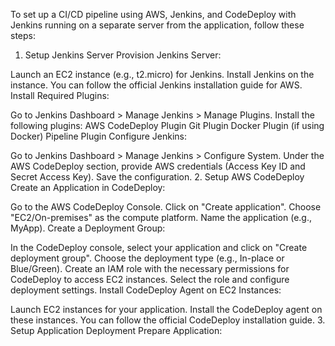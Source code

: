 To set up a CI/CD pipeline using AWS, Jenkins, and CodeDeploy with Jenkins running on a separate server from the application, follow these steps:

1. Setup Jenkins Server
Provision Jenkins Server:

Launch an EC2 instance (e.g., t2.micro) for Jenkins.
Install Jenkins on the instance. You can follow the official Jenkins installation guide for AWS.
Install Required Plugins:

Go to Jenkins Dashboard > Manage Jenkins > Manage Plugins.
Install the following plugins:
AWS CodeDeploy Plugin
Git Plugin
Docker Plugin (if using Docker)
Pipeline Plugin
Configure Jenkins:

Go to Jenkins Dashboard > Manage Jenkins > Configure System.
Under the AWS CodeDeploy section, provide AWS credentials (Access Key ID and Secret Access Key).
Save the configuration.
2. Setup AWS CodeDeploy
Create an Application in CodeDeploy:

Go to the AWS CodeDeploy Console.
Click on "Create application".
Choose "EC2/On-premises" as the compute platform.
Name the application (e.g., MyApp).
Create a Deployment Group:

In the CodeDeploy console, select your application and click on "Create deployment group".
Choose the deployment type (e.g., In-place or Blue/Green).
Create an IAM role with the necessary permissions for CodeDeploy to access EC2 instances.
Select the role and configure deployment settings.
Install CodeDeploy Agent on EC2 Instances:

Launch EC2 instances for your application.
Install the CodeDeploy agent on these instances. You can follow the official CodeDeploy installation guide.
3. Setup Application Deployment
Prepare Application:
